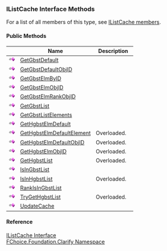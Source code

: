﻿### IListCache Interface Methods

For a list of all members of this type, see [IListCache members](fcSDK~FChoice.Foundation.Clarify.IListCache_members.md).

#### Public Methods

|   | Name | Description |
| --- | --- | --- |
| ![ Method](dotnetimages/Method.png) | [GetGbstDefault](fcSDK~FChoice.Foundation.Clarify.IListCache~GetGbstDefault.md) |   |
| ![ Method](dotnetimages/Method.png) | [GetGbstDefaultObjID](fcSDK~FChoice.Foundation.Clarify.IListCache~GetGbstDefaultObjID.md) |   |
| ![ Method](dotnetimages/Method.png) | [GetGbstElmByID](fcSDK~FChoice.Foundation.Clarify.IListCache~GetGbstElmByID.md) |   |
| ![ Method](dotnetimages/Method.png) | [GetGbstElmObjID](fcSDK~FChoice.Foundation.Clarify.IListCache~GetGbstElmObjID.md) |   |
| ![ Method](dotnetimages/Method.png) | [GetGbstElmRankObjID](fcSDK~FChoice.Foundation.Clarify.IListCache~GetGbstElmRankObjID.md) |   |
| ![ Method](dotnetimages/Method.png) | [GetGbstList](fcSDK~FChoice.Foundation.Clarify.IListCache~GetGbstList.md) |   |
| ![ Method](dotnetimages/Method.png) | [GetGbstListElements](fcSDK~FChoice.Foundation.Clarify.IListCache~GetGbstListElements.md) |   |
| ![ Method](dotnetimages/Method.png) | [GetHgbstElmDefault](fcSDK~FChoice.Foundation.Clarify.IListCache~GetHgbstElmDefault.md) |   |
| ![ Method](dotnetimages/Method.png) | [GetHgbstElmDefaultElement](fcSDK~FChoice.Foundation.Clarify.IListCache~GetHgbstElmDefaultElement.md) | Overloaded.    |
| ![ Method](dotnetimages/Method.png) | [GetHgbstElmDefaultObjID](fcSDK~FChoice.Foundation.Clarify.IListCache~GetHgbstElmDefaultObjID.md) | Overloaded.    |
| ![ Method](dotnetimages/Method.png) | [GetHgbstElmObjID](fcSDK~FChoice.Foundation.Clarify.IListCache~GetHgbstElmObjID.md) | Overloaded.    |
| ![ Method](dotnetimages/Method.png) | [GetHgbstList](fcSDK~FChoice.Foundation.Clarify.IListCache~GetHgbstList.md) | Overloaded.    |
| ![ Method](dotnetimages/Method.png) | [IsInGbstList](fcSDK~FChoice.Foundation.Clarify.IListCache~IsInGbstList.md) |   |
| ![ Method](dotnetimages/Method.png) | [IsInHgbstList](fcSDK~FChoice.Foundation.Clarify.IListCache~IsInHgbstList.md) | Overloaded.    |
| ![ Method](dotnetimages/Method.png) | [RankIsInGbstList](fcSDK~FChoice.Foundation.Clarify.IListCache~RankIsInGbstList.md) |   |
| ![ Method](dotnetimages/Method.png) | [TryGetHgbstList](fcSDK~FChoice.Foundation.Clarify.IListCache~TryGetHgbstList.md) | Overloaded.    |
| ![ Method](dotnetimages/Method.png) | [UpdateCache](fcSDK~FChoice.Foundation.Clarify.IListCache~UpdateCache.md) |   |





#### Reference

[IListCache Interface](fcSDK~FChoice.Foundation.Clarify.IListCache.md)  
[FChoice.Foundation.Clarify Namespace](fcSDK~FChoice.Foundation.Clarify_namespace.md)